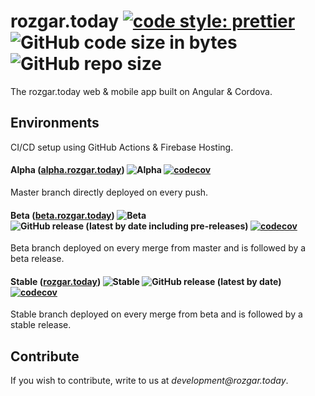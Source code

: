 # rozgar.today [![code style: prettier](https://img.shields.io/badge/code_style-prettier-ff69b4.svg)](https://github.com/prettier/prettier) ![GitHub code size in bytes](https://img.shields.io/github/languages/code-size/yashanand1910/rozgar.today) ![GitHub repo size](https://img.shields.io/github/repo-size/yashanand1910/rozgar.today)

The rozgar.today web & mobile app built on Angular & Cordova.

## Environments

CI/CD setup using GitHub Actions & Firebase Hosting.

#### Alpha ([alpha.rozgar.today](https://alpha.rozgar.today)) ![Alpha](https://github.com/yashanand1910/rozgar.today/workflows/Alpha/badge.svg?branch=master) [![codecov](https://codecov.io/gh/yashanand1910/rozgar.today/branch/master/graph/badge.svg)](https://codecov.io/gh/yashanand1910/rozgar.today)

Master branch directly deployed on every push.

#### Beta ([beta.rozgar.today](https://beta.rozgar.today)) ![Beta](https://github.com/yashanand1910/rozgar.today/workflows/Beta/badge.svg?branch=beta) ![GitHub release (latest by date including pre-releases)](https://img.shields.io/github/v/release/yashanand1910/rozgar.today?include_prereleases) [![codecov](https://codecov.io/gh/yashanand1910/rozgar.today/branch/beta/graph/badge.svg)](https://codecov.io/gh/yashanand1910/rozgar.today)

Beta branch deployed on every merge from master and is followed by a beta release.

#### Stable ([rozgar.today](https://rozgar.today)) ![Stable](https://github.com/yashanand1910/rozgar.today/workflows/Stable/badge.svg?branch=stable) ![GitHub release (latest by date)](https://img.shields.io/github/v/release/yashanand1910/rozgar.today) [![codecov](https://codecov.io/gh/yashanand1910/rozgar.today/branch/stable/graph/badge.svg)](https://codecov.io/gh/yashanand1910/rozgar.today)

Stable branch deployed on every merge from beta and is followed by a stable release.

## Contribute

If you wish to contribute, write to us at _development@rozgar.today_.
